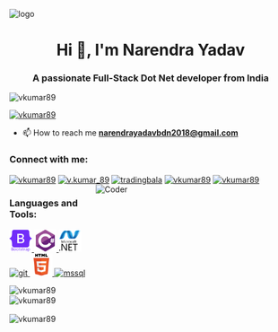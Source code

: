 ![logo]()
<h1 align="center">Hi 👋, I'm Narendra Yadav</h1>
<h3 align="center">A passionate Full-Stack Dot Net developer from India</h3>

<p align="left"> <img src="https://komarev.com/ghpvc/?username=vkumar89&label=Profile%20views&color=0e75b6&style=flat" alt="vkumar89" /> </p>

<p align="left"> <a href="https://github.com/ryo-ma/github-profile-trophy"><img src="https://github-profile-trophy.vercel.app/?username=vkumar89" alt="vkumar89" /></a> </p>

- 📫 How to reach me **narendrayadavbdn2018@gmail.com**
  
<h3 align="left">Connect with me:</h3>
<p align="left">
<a href="https://linkedin.com/in/vkumar89" target="blank"><img align="center" src="https://raw.githubusercontent.com/rahuldkjain/github-profile-readme-generator/master/src/images/icons/Social/linked-in-alt.svg" alt="vkumar89" height="30" width="40" /></a>
<a href="https://instagram.com/v.kumar_89" target="blank"><img align="center" src="https://raw.githubusercontent.com/rahuldkjain/github-profile-readme-generator/master/src/images/icons/Social/instagram.svg" alt="v.kumar_89" height="30" width="40" /></a>
<a href="https://www.youtube.com/c/tradingbala" target="blank"><img align="center" src="https://raw.githubusercontent.com/rahuldkjain/github-profile-readme-generator/master/src/images/icons/Social/youtube.svg" alt="tradingbala" height="30" width="40" /></a>
<a href="https://www.leetcode.com/vkumar89" target="blank"><img align="center" src="https://raw.githubusercontent.com/rahuldkjain/github-profile-readme-generator/master/src/images/icons/Social/leet-code.svg" alt="vkumar89" height="30" width="40" /></a>
<a href="https://auth.geeksforgeeks.org/user/vkumar89" target="blank"><img align="center" src="https://raw.githubusercontent.com/rahuldkjain/github-profile-readme-generator/master/src/images/icons/Social/geeks-for-geeks.svg" alt="vkumar89" height="30" width="40" /></a>

<img src="https://i.pinimg.com/originals/81/17/8b/81178b47a8598f0c81c4799f2cdd4057.gif" alt="Coder" width="350" height="350" align="right" radious="20px">

</p>
<h3 align="left">Languages and Tools:</h3>
<p align="left"> <a href="https://getbootstrap.com" target="_blank" rel="noreferrer"> <img src="https://raw.githubusercontent.com/devicons/devicon/master/icons/bootstrap/bootstrap-plain-wordmark.svg" alt="bootstrap" width="40" height="40"/> </a> <a href="https://www.w3schools.com/cs/" target="_blank" rel="noreferrer"> <img src="https://raw.githubusercontent.com/devicons/devicon/master/icons/csharp/csharp-original.svg" alt="csharp" width="40" height="40"/> </a> <a href="https://dotnet.microsoft.com/" target="_blank" rel="noreferrer"> <img src="https://raw.githubusercontent.com/devicons/devicon/master/icons/dot-net/dot-net-original-wordmark.svg" alt="dotnet" width="40" height="40"/> </a> <a href="https://git-scm.com/" target="_blank" rel="noreferrer"> <img src="https://www.vectorlogo.zone/logos/git-scm/git-scm-icon.svg" alt="git" width="40" height="40"/> </a> <a href="https://www.w3.org/html/" target="_blank" rel="noreferrer"> <img src="https://raw.githubusercontent.com/devicons/devicon/master/icons/html5/html5-original-wordmark.svg" alt="html5" width="40" height="40"/> </a> <a href="https://www.microsoft.com/en-us/sql-server" target="_blank" rel="noreferrer"> <img src="https://www.svgrepo.com/show/303229/microsoft-sql-server-logo.svg" alt="mssql" width="40" height="40"/> </a> </p>

<p><img align="left" src="https://github-readme-stats.vercel.app/api/top-langs?username=vkumar89&show_icons=true&locale=en&layout=compact" alt="vkumar89" /></p>

<p>&nbsp;<img align="center" src="https://github-readme-stats.vercel.app/api?username=vkumar89&show_icons=true&locale=en" alt="vkumar89" /></p>

<p><img align="center" src="https://github-readme-streak-stats.herokuapp.com/?user=vkumar89&" alt="vkumar89" /></p>
